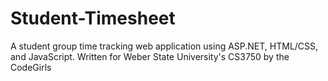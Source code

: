 # Student-Timesheet

A student group time tracking web application using ASP.NET, HTML/CSS, and JavaScript. 
Written for Weber State University's CS3750 by the CodeGirls
